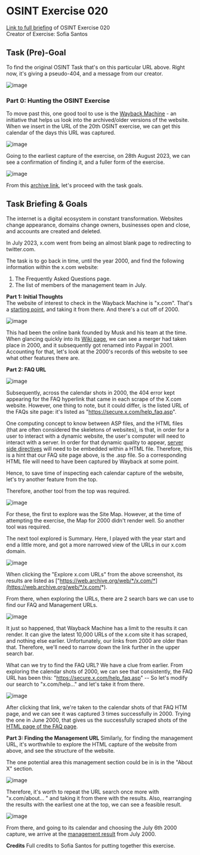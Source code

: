 # OSINT Exercise 020
[Link to full briefing](https://gralhix.com/list-of-osint-exercises/osint-exercise-020/) of OSINT Exercise 020 </br>
Creator of Exercise: Sofia Santos

## Task (Pre)-Goal
To find the original OSINT Task that's on this particular URL above.
Right now, it's giving a pseudo-404, and a message from our creator. 

![image](ans_pics/initial_404_msg.png)

### Part 0: Hunting the OSINT Exercise 
To move past this, one good tool to use is the [Wayback Machine](https://web.archive.org/) - an initiative that helps us look into the archived/older versions of the website. When we insert in the URL of the 20th OSINT exercise, we can get this calendar of the days this URL was captured. </br>

![image](ans_pics/captures_on_wb.png)

Going to the earliest capture of the exercise, on 28th August 2023, we can see a confirmation of finding it, and a fuller form of the exercise. </br>

![image](ans_pics/congrats_for_finding.png)

From this [archive link](https://web.archive.org/web/20230828083935/https://gralhix.com/list-of-osint-exercises/osint-exercise-020/), let's proceed with the task goals. </br> 

## Task Briefing & Goals
The internet is a digital ecosystem in constant transformation. Websites change appearance, domains change owners, businesses open and close, and accounts are created and deleted. </br>

In July 2023, x.com went from being an almost blank page to redirecting to twitter.com. </br>

The task is to go back in time, until the year 2000, and find the following information within the x.com website:

1. The Frequently Asked Questions page.
2. The list of members of the management team in July.

**Part 1: Initial Thoughts** </br>
The website of interest to check in the Wayback Machine is "x.com". That's a [starting point](https://web.archive.org/web/20240000000000*/x.com), and taking it from there. And there's a cut off of 2000. </br>

![image](ans_pics/x_on_wb.png)

This had been the online bank founded by Musk and his team at the time. When glancing quickly into its [Wiki page](https://en.wikipedia.org/wiki/X.com_(bank)), we can see a merger had taken place in 2000, and it subsequently got renamed into Paypal in 2001. Accounting for that, let's look at the 2000's records of this website to see what other features there are. </br>

**Part 2: FAQ URL** </br>

![image](ans_pics/x_2000.png)

Subsequently, across the calendar shots in 2000, the 404 error kept appearing for the FAQ hyperlink that came in each scrape of the X.com website. However, one thing to note, but it could differ, is the listed URL of the FAQs site page: it's listed as "https://secure.x.com/help_faq.asp". </br>

One computing concept to know between ASP files, and the HTML files (that are often considered the skeletons of websites), is that, in order for a user to interact with a dynamic website, the user's computer will need to interact with a server. In order for that dynamic quality to appear, [server side directives](https://www.differencebetween.info/difference-between-asp-and-html#:~:text=ASP%20is%20used%20to%20embed%20programming%20and%20server%20side%20directives%20into%20an%20HTML%20web%20page.) will need to be embedded within a HTML file. Therefore, this is a hint that our FAQ site page above, is the .asp file. So a corresponding HTML file will need to have been captured by Wayback at some point. </br>

Hence, to save time of inspecting each calendar capture of the website, let's try another feature from the top. </br>

Therefore, another tool from the top was required. </br> 

![image](ans_pics/x_2000_tools.png)

For these, the first to explore was the Site Map. However, at the time of attempting the exercise, the Map for 2000 didn't render well. So another tool was required. 

The next tool explored is Summary. Here, I played with the year start and end a little more, and got a more narrowed view of the URLs in our x.com domain. 

![image](ans_pics/summary_2000.png)

When clicking the "Explore x.com URLs" from the above screenshot, its results are listed as ["https://web.archive.org/web/*/x.com/*](https://web.archive.org/web/*/x.com/*). 

From there, when exploring the URLs, there are 2 search bars we can use to find our FAQ and Management URLs. 

![image](ans_pics/2%20search%20bars.png)

It just so happened, that Wayback Machine has a limit to the results it can render. It can give the latest 10,000 URLs of the x.com site it has scraped, and nothing else earlier. Unfortunately, our links from 2000 are older than that. Therefore, we'll need to narrow down the link further in the upper search bar. 

What can we try to find the FAQ URL? We have a clue from earlier. From exploring the calendar shots of 2000, we can see that consistently, the FAQ URL has been this: "https://secure.x.com/help_faq.asp" -- So let's modify our search to "x.com/help..." and let's take it from there. </br>

![image](ans_pics/faq_found.png)

After clicking that link, we're taken to the calendar shots of that FAQ HTM page, and we can see it was captured 3 times successfully in 2000. Trying the one in June 2000, that gives us the successfully scraped shots of the [HTML page of the FAQ page](https://web.archive.org/web/20000618112127/http://x.com:80/help_faq.htm). 

**Part 3: Finding the Management URL**
Similarly, for finding the management URL, it's worthwhile to explore the HTML capture of the website from above, and see the structure of the website. </br>

The one potential area this management section could be in is in the "About X" section. </br>

![image](ans_pics/x_about_us.png)

Therefore, it's worth to repeat the URL search once more with "x.com/about... " and taking it from there with the results. Also, rearranging the results with the earliest one at the top, we can see a feasible result. </br>

![image](ans_pics/x_management_html.png)

From there, and going to its calendar and choosing the July 6th 2000 capture, we arrive at the [management result](https://web.archive.org/web/20000706205553/http://x.com:80/about_management.htm) from July 2000. 

**Credits**
Full credits to Sofia Santos for putting together this exercise.